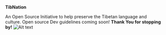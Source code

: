 **TibNation**

An Open Source Initiative to help preserve the Tibetan language and culture.
Open source Dev guidelines coming soon!
**Thank You for stopping by!**
![Alt text](/assets/img/logo/footerlogo.png "Optional Title")